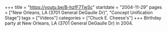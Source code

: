 +++
title = "https://youtu.be/B-hzfF7TwSc"
startdate = "2004-11-29"
pages = ["New Orleans, LA (3701 General DeGaulle Dr)", "Concept Unification Stage"]
tags = ["Videos"]
categories = ["Chuck E. Cheese's"]
+++
Birthday party at New Orleans, LA (3701 General DeGaulle Dr) in 2004. 
